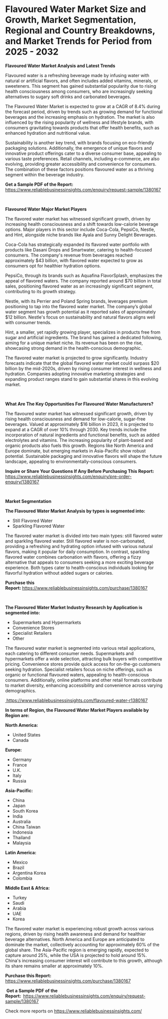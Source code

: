 <p><h1>Flavoured Water Market Size and Growth, Market Segmentation, Regional and Country Breakdowns, and Market Trends for Period from 2025 -  2032</h1></p><p><strong>Flavoured Water Market Analysis and Latest Trends</strong></p>
<p><p>Flavoured water is a refreshing beverage made by infusing water with natural or artificial flavors, and often includes added vitamins, minerals, or sweeteners. This segment has gained substantial popularity due to rising health consciousness among consumers, who are increasingly seeking alternatives to sugary soft drinks and carbonated beverages. </p><p>The Flavoured Water Market is expected to grow at a CAGR of 8.4% during the forecast period, driven by trends such as growing demand for functional beverages and the increasing emphasis on hydration. The market is also influenced by the rising popularity of wellness and lifestyle brands, with consumers gravitating towards products that offer health benefits, such as enhanced hydration and nutritional value. </p><p>Sustainability is another key trend, with brands focusing on eco-friendly packaging solutions. Additionally, the emergence of unique flavors and innovative product offerings cater to a diverse consumer base, appealing to various taste preferences. Retail channels, including e-commerce, are also evolving, providing greater accessibility and convenience for consumers. The combination of these factors positions flavoured water as a thriving segment within the beverage industry.</p></p>
<p><strong>Get a Sample PDF of the Report:&nbsp;</strong> <a href="https://www.reliablebusinessinsights.com/enquiry/request-sample/1380167?utm_campaign=2142&utm_medium=2&utm_source=Github&utm_content=ia&utm_term=15022025&utm_id=flavoured-water">https://www.reliablebusinessinsights.com/enquiry/request-sample/1380167</a></p>
<p>&nbsp;</p>
<p><strong>Flavoured Water Major Market Players</strong></p>
<p><p>The flavored water market has witnessed significant growth, driven by increasing health consciousness and a shift towards low-calorie beverage options. Major players in this sector include Coca-Cola, PepsiCo, Nestle, and Hint, alongside niche brands like Ayala and Sunny Delight Beverages.</p><p>Coca-Cola has strategically expanded its flavored water portfolio with products like Dasani Drops and Smartwater, catering to health-focused consumers. The company's revenue from beverages reached approximately $43 billion, with flavored water expected to grow as consumers opt for healthier hydration options.</p><p>PepsiCo, through its brands such as Aquafina FlavorSplash, emphasizes the appeal of flavored waters. The company reported around $70 billion in total sales, positioning flavored water as an increasingly significant segment, contributing to its growth strategy.</p><p>Nestle, with its Perrier and Poland Spring brands, leverages premium positioning to tap into the flavored water market. The company’s global water segment has growth potential as it reported sales of approximately $12 billion. Nestle's focus on sustainability and natural flavors aligns well with consumer trends.</p><p>Hint, a smaller, yet rapidly growing player, specializes in products free from sugar and artificial ingredients. The brand has gained a dedicated following, aiming for a unique market niche. Its revenue has been on the rise, showcasing strong demand in the health-conscious demographic.</p><p>The flavored water market is projected to grow significantly. Industry forecasts indicate that the global flavored water market could surpass $20 billion by the mid-2020s, driven by rising consumer interest in wellness and hydration. Companies adopting innovative marketing strategies and expanding product ranges stand to gain substantial shares in this evolving market.</p></p>
<p>&nbsp;</p>
<p><strong>What Are The Key Opportunities For Flavoured Water Manufacturers?</strong></p>
<p><p>The flavoured water market has witnessed significant growth, driven by rising health consciousness and demand for low-calorie, sugar-free beverages. Valued at approximately $16 billion in 2023, it is projected to expand at a CAGR of over 10% through 2030. Key trends include the incorporation of natural ingredients and functional benefits, such as added electrolytes and vitamins. The increasing popularity of plant-based and organic products also fuels this growth. Regions like North America and Europe dominate, but emerging markets in Asia-Pacific show robust potential. Sustainable packaging and innovative flavors will shape the future landscape, appealing to environmentally-conscious consumers.</p></p>
<p><strong>Inquire or Share Your Questions If Any Before Purchasing This Report:</strong> <a href="https://www.reliablebusinessinsights.com/enquiry/pre-order-enquiry/1380167?utm_campaign=2142&utm_medium=2&utm_source=Github&utm_content=ia&utm_term=15022025&utm_id=flavoured-water">https://www.reliablebusinessinsights.com/enquiry/pre-order-enquiry/1380167</a></p>
<p>&nbsp;</p>
<p><strong>Market Segmentation</strong></p>
<p><strong>The Flavoured Water Market Analysis by types is segmented into:</strong></p>
<p><ul><li>Still Flavored Water</li><li>Sparkling Flavored Water</li></ul></p>
<p><p>The flavored water market is divided into two main types: still flavored water and sparkling flavored water. Still flavored water is non-carbonated, providing a refreshing and hydrating option infused with various natural flavors, making it popular for daily consumption. In contrast, sparkling flavored water combines carbonation with flavors, offering a fizzy alternative that appeals to consumers seeking a more exciting beverage experience. Both types cater to health-conscious individuals looking for flavorful hydration without added sugars or calories.</p></p>
<p><strong>Purchase this Report:&nbsp;</strong><a href="https://www.reliablebusinessinsights.com/purchase/1380167?utm_campaign=2142&utm_medium=2&utm_source=Github&utm_content=ia&utm_term=15022025&utm_id=flavoured-water">https://www.reliablebusinessinsights.com/purchase/1380167</a></p>
<p>&nbsp;</p>
<p><strong>The Flavoured Water Market Industry Research by Application is segmented into:</strong></p>
<p><ul><li>Supermarkets and Hypermarkets</li><li>Convenience Stores</li><li>Specialist Retailers</li><li>Other</li></ul></p>
<p><p>The flavoured water market is segmented into various retail applications, each catering to different consumer needs. Supermarkets and hypermarkets offer a wide selection, attracting bulk buyers with competitive pricing. Convenience stores provide quick access for on-the-go customers seeking hydration. Specialist retailers focus on niche offerings, such as organic or functional flavoured waters, appealing to health-conscious consumers. Additionally, online platforms and other retail formats contribute to market diversity, enhancing accessibility and convenience across varying demographics.</p></p>
<p><a href="https://www.reliablebusinessinsights.com/flavoured-water-r1380167?utm_campaign=2142&utm_medium=2&utm_source=Github&utm_content=ia&utm_term=15022025&utm_id=flavoured-water">&nbsp;https://www.reliablebusinessinsights.com/flavoured-water-r1380167</a></p>
<p><strong>In terms of Region, the Flavoured Water Market Players available by Region are:</strong></p>
<p>
    <p> <strong> North America: </strong>
        <ul>
            <li>United States</li>
            <li>Canada</li>
        </ul>
        </p> 
    <p> <strong> Europe: </strong>
        <ul>
            <li>Germany</li>
            <li>France</li>
            <li>U.K.</li>
            <li>Italy</li>
            <li>Russia</li>
        </ul>
        </p> 
    <p> <strong> Asia-Pacific: </strong>
        <ul>
            <li>China</li>
            <li>Japan</li>
            <li>South Korea</li>
            <li>India</li>
            <li>Australia</li>
            <li>China Taiwan</li>
            <li>Indonesia</li>
            <li>Thailand</li>
            <li>Malaysia</li>
        </ul>
        </p> 
    <p> <strong> Latin America: </strong>
        <ul>
            <li>Mexico</li>
            <li>Brazil</li>
            <li>Argentina Korea</li>
            <li>Colombia</li>
        </ul>
        </p> 
    <p> <strong> Middle East & Africa: </strong>
        <ul>
            <li>Turkey</li>
            <li>Saudi</li>
            <li>Arabia</li>
            <li>UAE</li>
            <li>Korea</li>
        </ul>
    </p>
    </p>
<p><p>The flavored water market is experiencing robust growth across various regions, driven by rising health awareness and demand for healthier beverage alternatives. North America and Europe are anticipated to dominate the market, collectively accounting for approximately 60% of the global share. The Asia-Pacific region is emerging rapidly, expected to capture around 25%, while the USA is projected to hold around 15%. China's increasing consumer interest will contribute to this growth, although its share remains smaller at approximately 10%.</p></p>
<p><strong>Purchase this Report: </strong><a href="https://www.reliablebusinessinsights.com/purchase/1380167?utm_campaign=2142&utm_medium=2&utm_source=Github&utm_content=ia&utm_term=15022025&utm_id=flavoured-water">https://www.reliablebusinessinsights.com/purchase/1380167</a></p>
<p>&nbsp;<strong>Get a Sample PDF of the Report:&nbsp;&nbsp;</strong><a href="https://www.reliablebusinessinsights.com/enquiry/request-sample/1380167?utm_campaign=2142&utm_medium=2&utm_source=Github&utm_content=ia&utm_term=15022025&utm_id=flavoured-water">https://www.reliablebusinessinsights.com/enquiry/request-sample/1380167</a></p>
<p><strong></strong></p>
<p>Check more reports on <a href="https://www.reliablebusinessinsights.com/?utm_campaign=2142&utm_medium=2&utm_source=Github&utm_content=ia&utm_term=15022025&utm_id=flavoured-water">https://www.reliablebusinessinsights.com/</a></p>